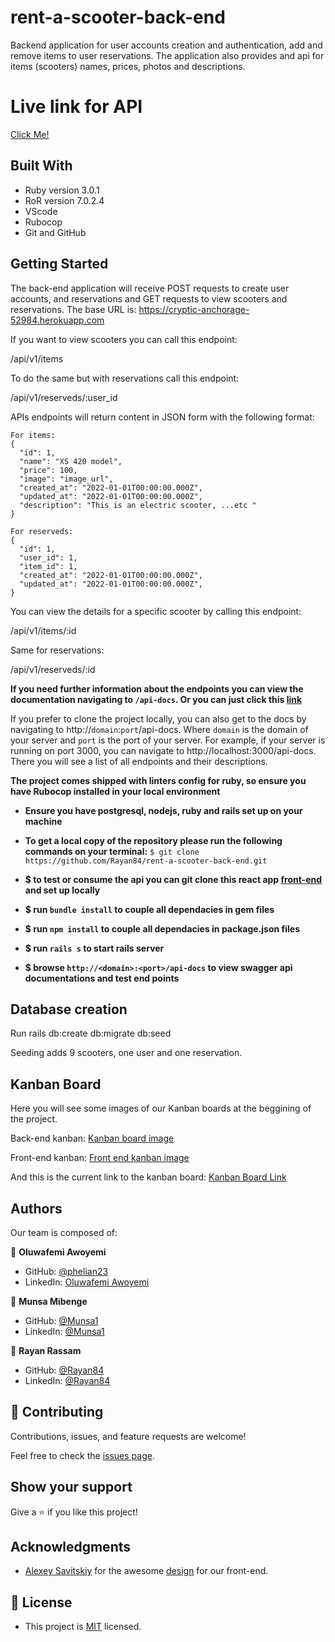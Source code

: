 # rent-a-scooter-back-end

Backend application for user accounts creation and authentication, add and remove items to user reservations. The application also provides and api for items (scooters) names, prices, photos and descriptions.

# Live link for API

 [Click Me!](https://cryptic-anchorage-52984.herokuapp.com)
## Built With

- Ruby version 3.0.1
- RoR version 7.0.2.4
- VScode
- Rubocop
- Git and GitHub
## Getting Started

The back-end application will receive POST requests to create user accounts, and reservations and GET requests to view scooters and reservations.
The base URL is: https://cryptic-anchorage-52984.herokuapp.com

If you want to view scooters you can call this endpoint:

/api/v1/items

To do the same but with reservations call this endpoint:

/api/v1/reserveds/:user_id

APIs endpoints will return content in JSON form with the following format:

```
For items:
{
  "id": 1,
  "name": "XS 420 model",
  "price": 100,
  "image": "image_url",
  "created_at": "2022-01-01T00:00:00.000Z",
  "updated_at": "2022-01-01T00:00:00.000Z",
  "description": "This is an electric scooter, ...etc "
}

For reserveds:
{
  "id": 1,
  "user_id": 1,
  "item_id": 1,
  "created_at": "2022-01-01T00:00:00.000Z",
  "updated_at": "2022-01-01T00:00:00.000Z",
}
```

You can view the details for a specific scooter by calling this endpoint:

/api/v1/items/:id

Same for reservations:

/api/v1/reserveds/:id

**If you need further information about the endpoints you can view the documentation navigating to `/api-docs`.
Or you can just click this [link](https://a-docs)**

If you prefer to clone the project locally, you can also get to the docs by navigating to http://`domain`:`port`/api-docs. Where `domain` is the domain of your server and `port` is the port of your server.
For example, if your server is running on port 3000, you can navigate to http://localhost:3000/api-docs.
There you will see a list of all endpoints and their descriptions.

**The project comes shipped with linters config for ruby, so ensure you have Rubocop installed in your local environment**

- **Ensure you have postgresql, nodejs, ruby and rails set up on your machine**

- **To get a local copy of the repository please run the following commands on your terminal:**
`$ git clone https://github.com/Rayan84/rent-a-scooter-back-end.git`

- **$ to test or consume the api you can git clone this react app [front-end](https://github.com/phelian23/rent-item-frontend.git) and set up locally**

- **$ run `bundle install` to couple all dependacies in gem files**

- **$ run `npm install` to couple all dependacies in package.json files**

- **$ run `rails s` to start rails server**

- **$ browse `http://<domain>:<port>/api-docs` to view swagger api documentations and test end points**
## Database creation

Run rails db:create db:migrate db:seed

Seeding adds 9 scooters, one user and one reservation.


## Kanban Board

Here you will see some images of our Kanban boards at the beggining of the project.

Back-end kanban:
[Kanban board image](./readme-images/165843179-9ce03afc-e18c-438b-a3c8-1d66e84a383f.jpg)

Front-end kanban:
[Front end kanban image](./readme-images/.png)

And this is the current link to the kanban board:
[Kanban Board Link](https://github.com/Rayan84/rent-a-scooter-back-end/projects/1)

## Authors

Our team is composed of:

👤 **Oluwafemi Awoyemi**
- GitHub: [@phelian23](https://github.com/phelian23)
- LinkedIn: [Oluwafemi Awoyemi](https://www.linkedin.com/in/oluwafemi-awoyemi/)

👤 **Munsa Mibenge**
- GitHub: [@Munsa1](https://github.com/Munsa1)
- LinkedIn: [@Munsa1](https://www.linkedin.com/in/munsa-mibenge/)

👤 **Rayan Rassam**
- GitHub: [@Rayan84](https://github.com/Rayan84)
- LinkedIn: [@Rayan84](https://www.linkedin.com/in/rayan-rassam/)

## 🤝 Contributing

Contributions, issues, and feature requests are welcome!

Feel free to check the [issues page](../../issues/).

## Show your support

Give a ⭐️ if you like this project!

## Acknowledgments

- [Alexey Savitskiy](https://www.behance.net/alexey_savitskiy) for the awesome [design](https://www.behance.net/gallery/37706679/Circle-(Landing-page-Dashboard-Mobile-App)) for our front-end.
## 📝 License

- This project is [MIT](./LICENSE) licensed.